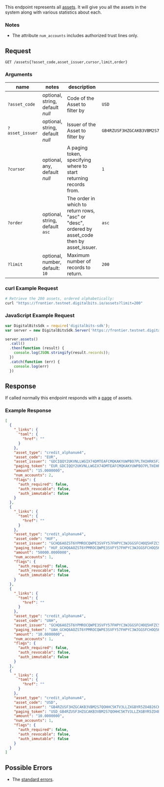 This endpoint represents all [assets](https://github.com/xdbfoundation/go/tree/master/services/frontier/internal/docs/reference/resources/asset.md).
It will give you all the assets in the system along with various statistics about each.

### Notes
- The attribute `num_accounts` includes authorized trust lines only.

## Request

```
GET /assets{?asset_code,asset_issuer,cursor,limit,order}
```

### Arguments

| name | notes | description | example |
| ---- | ----- | ----------- | ------- |
| `?asset_code` | optional, string, default _null_ | Code of the Asset to filter by | `USD` |
| `?asset_issuer` | optional, string, default _null_ | Issuer of the Asset to filter by | `GB4RZUSF3HZGCAKB3VBM2S7QOHHC5KTV3LLZXGBYR5ZO4B26CKHFZTSZ` |
| `?cursor` | optional, any, default _null_ | A paging token, specifying where to start returning records from. | `1` |
| `?order` | optional, string, default `asc` | The order in which to return rows, "asc" or "desc", ordered by asset_code then by asset_issuer. | `asc` |
| `?limit` | optional, number, default: `10` | Maximum number of records to return. | `200` |

### curl Example Request

```sh
# Retrieve the 200 assets, ordered alphabetically:
curl "https://frontier.testnet.digitalbits.io/assets?limit=200"
```

### JavaScript Example Request

```javascript
var DigitalBitsSdk = require('digitalbits-sdk');
var server = new DigitalBitsSdk.Server('https://frontier.testnet.digitalbits.io');

server.assets()
  .call()
  .then(function (result) {
    console.log(JSON.stringify(result.records));
  })
  .catch(function (err) {
    console.log(err)
  })
```

## Response

If called normally this endpoint responds with a [page](https://github.com/xdbfoundation/go/tree/master/services/frontier/internal/docs/reference/resources/page.md) of assets.

### Example Response

```json
[
  {
    "_links": {
      "toml": {
        "href": ""
      }
    },
    "asset_type": "credit_alphanum4",
    "asset_code": "EUR",
    "asset_issuer": "GDCIQQY2UKVNLLWGIX74DMTEAFCMQKAKYUWPBO7PLTHIHRKSFZN7V2FC",
    "paging_token": "EUR_GDCIQQY2UKVNLLWGIX74DMTEAFCMQKAKYUWPBO7PLTHIHRKSFZN7V2FC_credit_alphanum4",
    "amount": "15.0000000",
    "num_accounts": 2,
    "flags": {
      "auth_required": false,
      "auth_revocable": false,
      "auth_immutable": false
    }
  },
  {
    "_links": {
      "toml": {
        "href": ""
      }
    },
    "asset_type": "credit_alphanum4",
    "asset_code": "HUF",
    "asset_issuer": "GCHQ6AOZST6YPMROCQWPE3SVFY57FHPYC3WJGGSFCHOQ5HFZC5HSHQYK",
    "paging_token": "HUF_GCHQ6AOZST6YPMROCQWPE3SVFY57FHPYC3WJGGSFCHOQ5HFZC5HSHQYK_credit_alphanum4",
    "amount": "50000.0000000",
    "num_accounts": 1,
    "flags": {
      "auth_required": false,
      "auth_revocable": false,
      "auth_immutable": false
    }
  },
  {
    "_links": {
      "toml": {
        "href": ""
      }
    },
    "asset_type": "credit_alphanum4",
    "asset_code": "UAH",
    "asset_issuer": "GCHQ6AOZST6YPMROCQWPE3SVFY57FHPYC3WJGGSFCHOQ5HFZC5HSHQYK",
    "paging_token": "UAH_GCHQ6AOZST6YPMROCQWPE3SVFY57FHPYC3WJGGSFCHOQ5HFZC5HSHQYK_credit_alphanum4",
    "amount": "10.0000000",
    "num_accounts": 1,
    "flags": {
      "auth_required": false,
      "auth_revocable": false,
      "auth_immutable": false
    }
  },
  {
    "_links": {
      "toml": {
        "href": ""
      }
    },
    "asset_type": "credit_alphanum4",
    "asset_code": "USD",
    "asset_issuer": "GB4RZUSF3HZGCAKB3VBM2S7QOHHC5KTV3LLZXGBYR5ZO4B26CKHFZTSZ",
    "paging_token": "USD_GB4RZUSF3HZGCAKB3VBM2S7QOHHC5KTV3LLZXGBYR5ZO4B26CKHFZTSZ_credit_alphanum4",
    "amount": "10.0000000",
    "num_accounts": 1,
    "flags": {
      "auth_required": false,
      "auth_revocable": false,
      "auth_immutable": false
    }
  }
]
```

## Possible Errors

- The [standard errors](https://github.com/xdbfoundation/go/blob/master/services/frontier/internal/docs/reference/errors.md#standard-errors).
